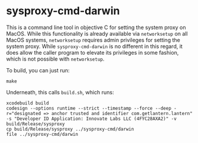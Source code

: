 # sysproxy-cmd-darwin

This is a command line tool in objective C for setting the system proxy on MacOS. While this functionality is already available via `networksetup` on all MacOS systems, `networksetup` requires admin privileges for setting the system proxy. While `sysproxy-cmd-darwin` is no different in this regard, it does allow the caller program to elevate its privileges in some fashion, which is not possible with `networksetup`.

To build, you can just run:

`make`

Underneath, this calls `build.sh`, which runs:

```
xcodebuild build
codesign --options runtime --strict --timestamp --force --deep -r="designated => anchor trusted and identifier com.getlantern.lantern" -s "Developer ID Application: Innovate Labs LLC (4FYC28AXA2)" -v build/Release/sysproxy
cp build/Release/sysproxy ../sysproxy-cmd/darwin
file ../sysproxy-cmd/darwin
```